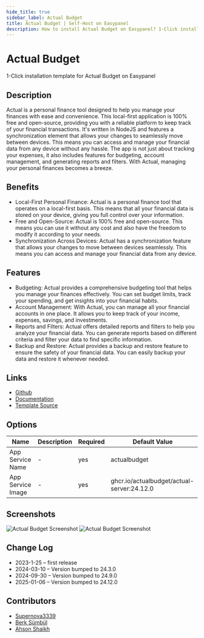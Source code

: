 ```yaml
---
hide_title: true
sidebar_label: Actual Budget
title: Actual Budget | Self-Host on Easypanel
description: How to install Actual Budget on Easypanel? 1-Click installation template for Actual Budget on Easypanel
---
```


<!-- generated -->

# Actual Budget

1-Click installation template for Actual Budget on Easypanel

## Description

Actual is a personal finance tool designed to help you manage your finances with ease and convenience. This local-first application is 100% free and open-source, providing you with a reliable platform to keep track of your financial transactions. It&#39;s written in NodeJS and features a synchronization element that allows your changes to seamlessly move between devices. This means you can access and manage your financial data from any device without any hassle. The app is not just about tracking your expenses, it also includes features for budgeting, account management, and generating reports and filters. With Actual, managing your personal finances becomes a breeze.

## Benefits

- Local-First Personal Finance: Actual is a personal finance tool that operates on a local-first basis. This means that all your financial data is stored on your device, giving you full control over your information.
- Free and Open-Source: Actual is 100% free and open-source. This means you can use it without any cost and also have the freedom to modify it according to your needs.
- Synchronization Across Devices: Actual has a synchronization feature that allows your changes to move between devices seamlessly. This means you can access and manage your financial data from any device.

## Features

- Budgeting: Actual provides a comprehensive budgeting tool that helps you manage your finances effectively. You can set budget limits, track your spending, and get insights into your financial habits.
- Account Management: With Actual, you can manage all your financial accounts in one place. It allows you to keep track of your income, expenses, savings, and investments.
- Reports and Filters: Actual offers detailed reports and filters to help you analyze your financial data. You can generate reports based on different criteria and filter your data to find specific information.
- Backup and Restore: Actual provides a backup and restore feature to ensure the safety of your financial data. You can easily backup your data and restore it whenever needed.

## Links

- [Github](https://github.com/actualbudget/actual)
- [Documentation](https://actualbudget.github.io/docs)
- [Template Source](https://github.com/easypanel-io/templates/tree/main/templates/actualbudget)

## Options

Name | Description | Required | Default Value
-|-|-|-
App Service Name | - | yes | actualbudget
App Service Image | - | yes | ghcr.io/actualbudget/actual-server:24.12.0

## Screenshots

![Actual Budget Screenshot](./assets/screenshot1.png)
![Actual Budget Screenshot](./assets/screenshot2.png)

## Change Log

- 2023-1-25 – first release
- 2024-03-10 – Version bumped to 24.3.0
- 2024-09-30 – Version bumped to 24.9.0
- 2025-01-06 – Version bumped to 24.12.0

## Contributors

- [Supernova3339](https://github.com/Supernova3339)
- [Berk Sümbül](https://berksmbl.com)
- [Ahson Shaikh](https://github.com/MuhammadAhsanDonuts)
